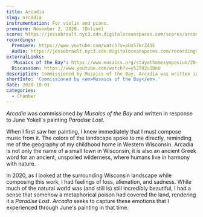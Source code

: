 ```yaml
---
title: Arcadia
slug: arcadia
instrumentation: For violin and piano.
premiere: November 2, 2020. (Online)
score: https://jessebrault.nyc3.cdn.digitaloceanspaces.com/scores/arcadia.pdf
recordings:
  Premiere: https://www.youtube.com/watch?v=pUx57krZ41E
  Audio: https://jessebrault.nyc3.cdn.digitaloceanspaces.com/recordings/arcadia.mp3
externalLinks:
  'Musaics of the Bay': https://www.musaics.org/stayathomesymposium/20-arcadia
  Discussion: https://www.youtube.com/watch?v=y52TU2u1BnU
description: Commissioned by Musaics of the Bay, Arcadia was written in response to June Yokell's painting Paradise Lost.
shortInfo: 'Commissioned by <em>Musaics of the Bay</em>.'
date: 2020-10-01
categories:
  - Chamber
---
```

_Arcadia_ was commissioned by _Musaics of the Bay_ and written in response to June 
Yokell's painting _Paradise Lost_. 

When I first saw her painting, I knew immediately that I must compose music from it. 
The colors of the landscape spoke to me directly, reminding me of the geography of 
my childhood home in Western Wisconsin. Arcadia is not only the name of a small town 
in Wisconsin, it is also an ancient Greek word for an ancient, unspoiled wilderness, 
where humans live in harmony with nature.

In 2020, as I looked at the surrounding Wisconsin landscape while composing this work, 
I had feelings of loss, alienation, and sadness. While much of the natural 
world was (and still is) still incredibly beautiful, I had a sense that somehow a metaphorical 
poison had covered the land, rendering it a _Paradise Lost_. _Arcadia_ seeks to capture 
these emotions that I experienced through June's painting in that time.
